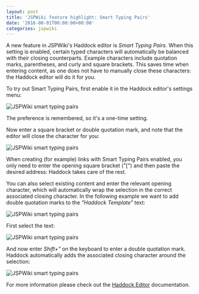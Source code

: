 ```yaml
---
layout: post
title: 'JSPWiki feature highlight: Smart Typing Pairs'
date: '2016-08-01T00:00:00+00:00'
categories: jspwiki
---
```

<p>A new feature in JSPWiki's Haddock editor is <em>Smart Typing Pairs</em>. When this setting is enabled, certain typed characters will automatically be balanced with their closing counterparts. Example characters include quotation marks, parentheses, and curly and square brackets. This saves time when entering content, as one does not have to manually close these characters: the Haddock editor will do it for you.</p> 
  <p>To try out Smart Typing Pairs, first enable it in the Haddock editor's settings menu:</p> 
  <p><img src="https://blogs.apache.org/jspwiki/mediaresource/36625c51-4f7c-4b1c-87b2-655dbe4b2995" alt="JSPWiki smart typing pairs" /><br /> </p> 
  <p>The preference is remembered, so it's a one-time setting. </p> 
  <p>Now enter a square bracket or double quotation mark, and note that the editor will close the character for you:</p> 
  <p><img src="https://blogs.apache.org/jspwiki/mediaresource/bbfdbcc0-9ca4-403b-b279-a4b8f6c2cd01" alt="JSPWiki smart typing pairs" /><br /> </p> 
  <p>When creating (for example) links with Smart Typing Pairs enabled, you only need to enter the opening square bracket (&quot;[&quot;) and then paste the desired address: Haddock takes care of the rest.</p> 
  <p>You can also select existing content and enter the relevant opening character, which will automatically wrap the selection in the correct associated closing character. In the following example we want to add double quotation marks to the <em>&quot;Haddock Template&quot;</em> text:</p> 
  <p><img src="https://blogs.apache.org/jspwiki/mediaresource/7fb4918f-9423-4446-b976-157dc26d3b59" alt="JSPWiki smart typing pairs" /><br /> </p> 
  <p> </p> 
  <p>First select the text:</p> 
  <p><img src="https://blogs.apache.org/jspwiki/mediaresource/40211db9-5631-45ad-abce-716af3c2a3b6" alt="JSPWiki smart typing pairs" /><br /> </p> 
  <p>And now enter <em>Shift+&quot;</em> on the keyboard to enter a double quotation mark. Haddock automatically adds the associated closing character around the selection:</p> 
  <p><img src="https://blogs.apache.org/jspwiki/mediaresource/235ab6ce-4b47-4a4b-a2cf-f394ec80ee68" alt="JSPWiki smart typing pairs" /><br /> </p> 
  <p>For more information please check out the <a title="Link to the Haddock editor documentation" href="https://jspwiki-wiki.apache.org/Wiki.jsp?page=Haddock%20Editor" target="_blank">Haddock Editor</a> documentation.<br /></p> 
  <p> </p> 
  <p><br /></p> 
  <p><br /></p> 
  <p> </p> 
  <p><br /></p> 
  <p> </p>
